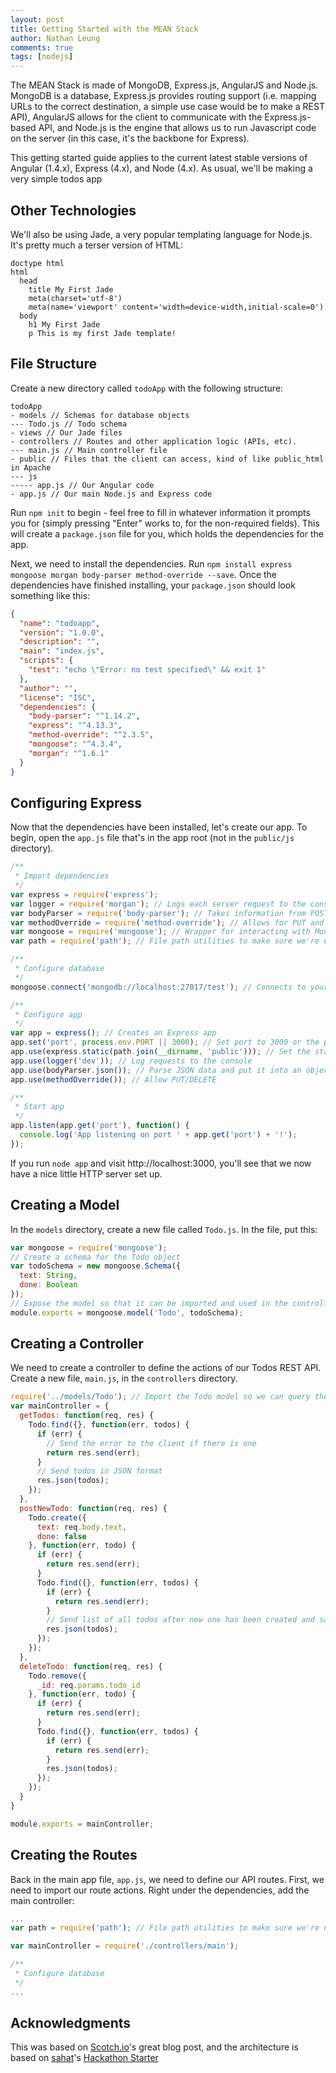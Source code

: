 ```yaml
---
layout: post
title: Getting Started with the MEAN Stack
author: Nathan Leung
comments: true
tags: [nodejs]
---
```

The MEAN Stack is made of MongoDB, Express.js, AngularJS and Node.js.  MongoDB is a database, Express.js provides routing support (i.e. mapping URLs to the correct destination, a simple use case would be to make a REST API), AngularJS allows for the client to communicate with the Express.js-based API, and Node.js is the engine that allows us to run Javascript code on the server (in this case, it's the backbone for Express).

This getting started guide applies to the current latest stable versions of Angular (1.4.x), Express (4.x), and Node (4.x). As usual, we'll be making a very simple todos app

## Other Technologies
We'll also be using Jade, a very popular templating language for Node.js. It's pretty much a terser version of HTML:

```jade
doctype html
html
  head
    title My First Jade
    meta(charset='utf-8')
    meta(name='viewport' content='width=device-width,initial-scale=0')
  body
    h1 My First Jade
    p This is my first Jade template!
```

## File Structure
Create a new directory called `todoApp` with the following structure:

```
todoApp
- models // Schemas for database objects
--- Todo.js // Todo schema
- views // Our Jade files
- controllers // Routes and other application logic (APIs, etc).
--- main.js // Main controller file
- public // Files that the client can access, kind of like public_html in Apache
--- js
----- app.js // Our Angular code
- app.js // Our main Node.js and Express code
```

Run `npm init` to begin - feel free to fill in whatever information it prompts you for (simply pressing "Enter" works to, for the non-required fields).  This will create a `package.json` file for you, which holds the dependencies for the app.

Next, we need to install the dependencies.  Run `npm install express mongoose morgan body-parser method-override --save`. Once the dependencies have finished installing, your `package.json` should look something like this:

```json
{
  "name": "todoapp",
  "version": "1.0.0",
  "description": "",
  "main": "index.js",
  "scripts": {
    "test": "echo \"Error: no test specified\" && exit 1"
  },
  "author": "",
  "license": "ISC",
  "dependencies": {
    "body-parser": "^1.14.2",
    "express": "^4.13.3",
    "method-override": "^2.3.5",
    "mongoose": "^4.3.4",
    "morgan": "^1.6.1"
  }
}
```

## Configuring Express
Now that the dependencies have been installed, let's create our app.  To begin, open the `app.js` file that's in the app root (not in the `public/js` directory).

```js
/**
 * Import dependencies
 */
var express = require('express');
var logger = require('morgan'); // Logs each server request to the console
var bodyParser = require('body-parser'); // Takes information from POST requests and puts it into an object
var methodOverride = require('method-override'); // Allows for PUT and DELETE methods to be used in browsers where they are not supported
var mongoose = require('mongoose'); // Wrapper for interacting with MongoDB
var path = require('path'); // File path utilities to make sure we're using the right type of slash (/ vs \)

/**
 * Configure database
 */
mongoose.connect('mongodb://localhost:27017/test'); // Connects to your MongoDB.  Make sure mongod is running!

/**
 * Configure app
 */
var app = express(); // Creates an Express app
app.set('port', process.env.PORT || 3000); // Set port to 3000 or the provided PORT variable
app.use(express.static(path.join(__dirname, 'public'))); // Set the static files directory - /public will be / on the frontend
app.use(logger('dev')); // Log requests to the console
app.use(bodyParser.json()); // Parse JSON data and put it into an object which we can access
app.use(methodOverride()); // Allow PUT/DELETE

/**
 * Start app
 */
app.listen(app.get('port'), function() {
  console.log('App listening on port ' + app.get('port') + '!');
});
```

If you run `node app` and visit http://localhost:3000, you'll see that we now have a nice little HTTP server set up.

## Creating a Model
In the `models` directory, create a new file called `Todo.js`.  In the file, put this:

```js
var mongoose = require('mongoose');
// Create a schema for the Todo object
var todoSchema = new mongoose.Schema({
  text: String,
  done: Boolean
});
// Expose the model so that it can be imported and used in the controller
module.exports = mongoose.model('Todo', todoSchema);
```

## Creating a Controller
We need to create a controller to define the actions of our Todos REST API.  Create a new file, `main.js`, in the `controllers` directory.

```js
require('../models/Todo'); // Import the Todo model so we can query the database
var mainController = {
  getTodos: function(req, res) {
    Todo.find({}, function(err, todos) {
      if (err) {
        // Send the error to the client if there is one
        return res.send(err);
      }
      // Send todos in JSON format
      res.json(todos);
    });
  },
  postNewTodo: function(req, res) {
    Todo.create({
      text: req.body.text,
      done: false
    }, function(err, todo) {
      if (err) {
        return res.send(err);
      }
      Todo.find({}, function(err, todos) {
        if (err) {
          return res.send(err);
        }
        // Send list of all todos after new one has been created and saved
        res.json(todos);
      });
    });
  },
  deleteTodo: function(req, res) {
    Todo.remove({
      _id: req.params.todo_id
    }, function(err, todo) {
      if (err) {
        return res.send(err);
      }
      Todo.find({}, function(err, todos) {
        if (err) {
          return res.send(err);
        }
        res.json(todos);
      });
    });
  }
}

module.exports = mainController;
```
## Creating the Routes
Back in the main app file, `app.js`, we need to define our API routes. First, we need to import our route actions. Right under the dependencies, add the main controller:

```js
...
var path = require('path'); // File path utilities to make sure we're using the right type of slash (/ vs \)

var mainController = require('./controllers/main');

/**
 * Configure database
 */
...
```

## Acknowledgments
This was based on [Scotch.io](https://scotch.io/tutorials/creating-a-single-page-todo-app-with-node-and-angular)'s great blog post, and the architecture is based on [sahat](https://github.com/sahat)'s [Hackathon Starter](https://github.com/sahat/hackathon-starter)
